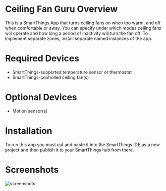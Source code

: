 # Ceiling Fan Guru Overview
This is a SmartThings App that turns ceiling fans on when too warm, and off when comfortable or away. You can specify under which modes ceiling fans will operate and how long a period of inactivity will turn the fan off.  To implement separate zones, install separate named instances of the app.
# Required Devices
- SmartThings-supported temperature sensor or thermostat
- SmartThings-controlled ceiling fan(s)

# Optional Devices
- Motion sensor(s)

# Installation
To run this app you must cut and paste it into the SmartThings IDE as a new project and then publish it to your SmartThings hub from there.

# Screenshots
![screenshots](https://cloud.githubusercontent.com/assets/22286765/21753777/d265b1f0-d5a8-11e6-97d5-a8188bb3b427.png)
